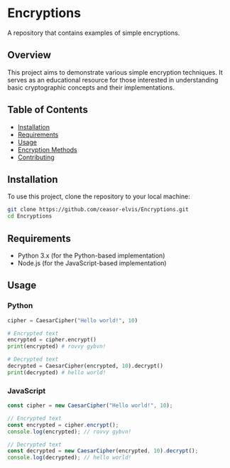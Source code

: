 # Encryptions

A repository that contains examples of simple encryptions.

## Overview

This project aims to demonstrate various simple encryption techniques. It serves as an educational resource for those interested in understanding basic cryptographic concepts and their implementations.

## Table of Contents

- [Installation](#installation)
- [Requirements](#requirements)
- [Usage](#usage)
- [Encryption Methods](#encryption-methods)
- [Contributing](#contributing)


## Installation

To use this project, clone the repository to your local machine:

```bash
git clone https://github.com/ceasor-elvis/Encryptions.git
cd Encryptions
```

## Requirements

- Python 3.x (for the Python-based implementation)
- Node.js (for the JavaScript-based implementation)

## Usage

### Python
```python
cipher = CaesarCipher("Hello world!", 10)

# Encrypted text
encrypted = cipher.encrypt()
print(encrypted) # rovvy gybvn!

# Decrypted text
decrypted = CaesarCipher(encrypted, 10).decrypt()
print(decrypted) # hello world!
```

### JavaScript
```javascript
const cipher = new CaesarCipher("Hello world!", 10);

// Encrypted text
const encrypted = cipher.encrypt();
console.log(encrypted); // rovvy gybvn!

// Decrypted text
const decrypted = new CaesarCipher(encrypted, 10).decrypt();
console.log(decrypted); // hello world!
```
